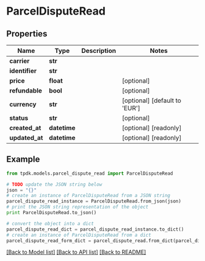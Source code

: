 # ParcelDisputeRead



## Properties
Name | Type | Description | Notes
------------ | ------------- | ------------- | -------------
**carrier** | **str** |  | 
**identifier** | **str** |  | 
**price** | **float** |  | [optional] 
**refundable** | **bool** |  | [optional] 
**currency** | **str** |  | [optional] [default to 'EUR']
**status** | **str** |  | [optional] 
**created_at** | **datetime** |  | [optional] [readonly] 
**updated_at** | **datetime** |  | [optional] [readonly] 

## Example

```python
from tpdk.models.parcel_dispute_read import ParcelDisputeRead

# TODO update the JSON string below
json = "{}"
# create an instance of ParcelDisputeRead from a JSON string
parcel_dispute_read_instance = ParcelDisputeRead.from_json(json)
# print the JSON string representation of the object
print ParcelDisputeRead.to_json()

# convert the object into a dict
parcel_dispute_read_dict = parcel_dispute_read_instance.to_dict()
# create an instance of ParcelDisputeRead from a dict
parcel_dispute_read_form_dict = parcel_dispute_read.from_dict(parcel_dispute_read_dict)
```
[[Back to Model list]](../README.md#documentation-for-models) [[Back to API list]](../README.md#documentation-for-api-endpoints) [[Back to README]](../README.md)



